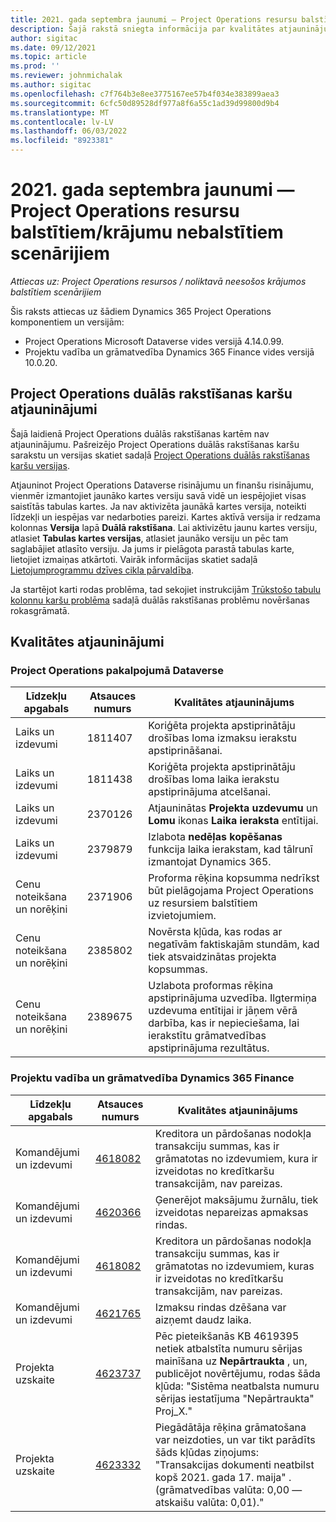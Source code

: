 ```yaml
---
title: 2021. gada septembra jaunumi — Project Operations resursu balstītiem/krājumu nebalstītiem scenārijiem
description: Šajā rakstā sniegta informācija par kvalitātes atjauninājumiem, kas pieejami 2021. gada septembra projekta operāciju laidienā resursu/neuzkrātu scenāriju gadījumā.
author: sigitac
ms.date: 09/12/2021
ms.topic: article
ms.prod: ''
ms.reviewer: johnmichalak
ms.author: sigitac
ms.openlocfilehash: c7f764b3e8ee3775167ee57b4f034e383899aea3
ms.sourcegitcommit: 6cfc50d89528df977a8f6a55c1ad39d99800d9b4
ms.translationtype: MT
ms.contentlocale: lv-LV
ms.lasthandoff: 06/03/2022
ms.locfileid: "8923381"
---
```

# <a name="whats-new-september-2021---project-operations-for-resourcenon-stocked-based-scenarios"></a>2021. gada septembra jaunumi — Project Operations resursu balstītiem/krājumu nebalstītiem scenārijiem

*Attiecas uz: Project Operations resursos / noliktavā neesošos krājumos balstītiem scenārijiem*

Šis raksts attiecas uz šādiem Dynamics 365 Project Operations komponentiem un versijām:

   - Project Operations Microsoft Dataverse vides versijā 4.14.0.99.
   - Projektu vadība un grāmatvedība Dynamics 365 Finance vides versijā 10.0.20.

## <a name="project-operations-dual-write-maps-updates"></a>Project Operations duālās rakstīšanas karšu atjauninājumi

Šajā laidienā Project Operations duālās rakstīšanas kartēm nav atjauninājumu. Pašreizējo Project Operations duālās rakstīšanas karšu sarakstu un versijas skatiet sadaļā [Project Operations duālās rakstīšanas karšu versijas](../environment/resource-dual-write-maps.md).

Atjauninot Project Operations Dataverse risinājumu un finanšu risinājumu, vienmēr izmantojiet jaunāko kartes versiju savā vidē un iespējojiet visas saistītās tabulas kartes. Ja nav aktivizēta jaunākā kartes versija, noteikti līdzekļi un iespējas var nedarboties pareizi. Kartes aktīvā versija ir redzama kolonnas **Versija** lapā **Duālā rakstīšana**. Lai aktivizētu jaunu kartes versiju, atlasiet **Tabulas kartes versijas**, atlasiet jaunāko versiju un pēc tam saglabājiet atlasīto versiju. Ja jums ir pielāgota parastā tabulas karte, lietojiet izmaiņas atkārtoti. Vairāk informācijas skatiet sadaļā [Lietojumprogrammu dzīves cikla pārvaldība](/dynamics365/fin-ops-core/dev-itpro/data-entities/dual-write/app-lifecycle-management).

Ja startējot karti rodas problēma, tad sekojiet instrukcijām [Trūkstošo tabulu kolonnu karšu problēma](/dynamics365/fin-ops-core/dev-itpro/data-entities/dual-write/dual-write-troubleshooting-finops-upgrades#missing-table-columns-issue-on-maps) sadaļā duālās rakstīšanas problēmu novēršanas rokasgrāmatā.

## <a name="quality-updates"></a>Kvalitātes atjauninājumi

### <a name="project-operations-on-dataverse"></a>Project Operations pakalpojumā Dataverse

| **Līdzekļu apgabals** | **Atsauces numurs** | **Kvalitātes atjauninājums** |
| --- | --- | --- |
| Laiks un izdevumi | 1811407 | Koriģēta projekta apstiprinātāju drošības loma izmaksu ierakstu apstiprināšanai. |
| Laiks un izdevumi | 1811438 | Koriģēta projekta apstiprinātāju drošības loma laika ierakstu apstiprinājuma atcelšanai. |
| Laiks un izdevumi | 2370126 | Atjauninātas **Projekta uzdevumu** un **Lomu** ikonas **Laika ieraksta** entītijai. |
| Laiks un izdevumi | 2379879 | Izlabota **nedēļas kopēšanas** funkcija laika ierakstam, kad tālrunī izmantojat Dynamics 365. |
| Cenu noteikšana un norēķini | 2371906 | Proforma rēķina kopsumma nedrīkst būt pielāgojama Project Operations uz resursiem balstītiem izvietojumiem. |
| Cenu noteikšana un norēķini | 2385802 | Novērsta kļūda, kas rodas ar negatīvām faktiskajām stundām, kad tiek atsvaidzinātas projekta kopsummas. |
| Cenu noteikšana un norēķini | 2389675 | Uzlabota proformas rēķina apstiprinājuma uzvedība. Ilgtermiņa uzdevuma entītijai ir jāņem vērā darbība, kas ir nepieciešama, lai ierakstītu grāmatvedības apstiprinājuma rezultātus. |

### <a name="project-management-and-accounting-in-dynamics-365-finance"></a>Projektu vadība un grāmatvedība Dynamics 365 Finance

| Līdzekļu apgabals | Atsauces numurs | Kvalitātes atjauninājums |
| --- | --- | --- |
| Komandējumi un izdevumi | [4618082](https://fix.lcs.dynamics.com/Issue/Details?kb=4618082&amp;bugId=583101&amp;dbType=3&amp;qc=9c85ac8ca1e5e9cd07fac9e9aa2cb0914724e28b86ad3339dacf7741f554c605) | Kreditora un pārdošanas nodokļa transakciju summas, kas ir grāmatotas no izdevumiem, kura ir izveidotas no kredītkaršu transakcijām, nav pareizas. |
| Komandējumi un izdevumi | [4620366](https://fix.lcs.dynamics.com/Issue/Details?kb=4620366&amp;bugId=579485&amp;dbType=3&amp;qc=e864789bd95505ea624c537d585bf113c2de60b97c88439d44693dbd85aa8e92) | Ģenerējot maksājumu žurnālu, tiek izveidotas nepareizas apmaksas rindas. |
| Komandējumi un izdevumi | [4618082](https://fix.lcs.dynamics.com/Issue/Details?kb=4618082&amp;bugId=583101&amp;dbType=3&amp;qc=9c85ac8ca1e5e9cd07fac9e9aa2cb0914724e28b86ad3339dacf7741f554c605) | Kreditora un pārdošanas nodokļa transakciju summas, kas ir grāmatotas no izdevumiem, kuras ir izveidotas no kredītkaršu transakcijām, nav pareizas. |
| Komandējumi un izdevumi | [4621765](https://fix.lcs.dynamics.com/Issue/Details?kb=4621765&amp;bugId=587306&amp;dbType=3&amp;qc=6fbfad0123d4e95eaf8d5a5a2f6c354577c991b7905c852ab02d1f94e728a876) | Izmaksu rindas dzēšana var aizņemt daudz laika. |
| Projekta uzskaite | [4623737](https://fix.lcs.dynamics.com/Issue/Details?kb=4623737&amp;bugId=598109&amp;dbType=3&amp;qc=4101fc5865201e21815299f2ff11ae46d5d5370510868df86c25ee09a8ca1a0c) | Pēc pieteikšanās KB 4619395 netiek atbalstīta numuru sērijas mainīšana uz **Nepārtraukta** , un, publicējot novērtējumu, rodas šāda kļūda: "Sistēma neatbalsta numuru sērijas iestatījuma "Nepārtraukta" Proj_X." |
| Projekta uzskaite | [4623332](https://fix.lcs.dynamics.com/Issue/Details?kb=4623332&amp;bugId=586034&amp;dbType=3&amp;qc=2f64bb1977c4a9c9dd2ce9de7e72230b86eca14b6295c5bbfb614ea97ad81caf) | Piegādātāja rēķina grāmatošana var neizdoties, un var tikt parādīts šāds kļūdas ziņojums: "Transakcijas dokumenti neatbilst kopš 2021. gada 17. maija" . (grāmatvedības valūta: 0,00 — atskaišu valūta: 0,01)." |
